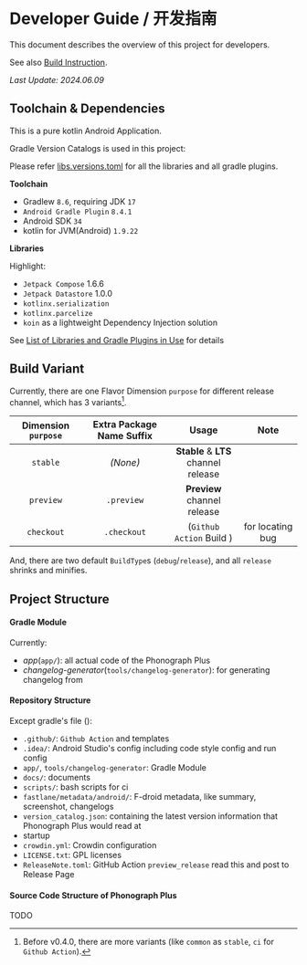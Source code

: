 # **Developer Guide** / **开发指南**

This document describes the overview of this project for developers.

See also [Build Instruction](./Build_Instructions.md).

_Last Update: 2024.06.09_

## Toolchain & Dependencies

This is a pure kotlin Android Application.

Gradle Version Catalogs is used in this project:

Please refer [libs.versions.toml](../gradle/libs.versions.toml) for all the libraries and all gradle plugins.

**Toolchain**

- Gradlew `8.6`, requiring JDK `17`
- `Android Gradle Plugin` `8.4.1`
- Android SDK `34`
- kotlin for JVM(Android) `1.9.22`

**Libraries**

Highlight:

- `Jetpack Compose` 1.6.6
- `Jetpack Datastore` 1.0.0
- `kotlinx.serialization`
- `kotlinx.parcelize`
- `koin` as a lightweight Dependency Injection solution

See [List of Libraries and Gradle Plugins in Use](./List_of_Libraries.md) for details

## Build Variant

Currently, there are one Flavor Dimension `purpose` for different release channel, which has 3 variants[^1].

| Dimension `purpose` | Extra Package Name Suffix |                   Usage                   |       Note       |
|:-------------------:|:-------------------------:|:-----------------------------------------:|:----------------:|
|      `stable`       |         _(None)_          | **Stable** & **LTS**<br/> channel release |                  |
|      `preview`      |        `.preview`         |     **Preview**<br/> channel release      |                  |
|     `checkout`      |        `.checkout`        |         (`Github Action` Build )          | for locating bug |

[^1]: Before v0.4.0, there are more variants (like `common` as `stable`, `ci` for `Github Action`).

And, there are two default `BuildType`s (`debug`/`release`), and all `release` shrinks and minifies.

## Project Structure

#### Gradle Module

Currently:

- _app_(`app/`): all actual code of the Phonograph Plus
- _changelog-generator_(`tools/changelog-generator`): for generating changelog from

#### Repository Structure

Except gradle's file ():

- `.github/`: `Github Action` and templates
- `.idea/`: Android Studio's config including code style config and run config
- `app/`, `tools/changelog-generator`: Gradle Module
- `docs/`: documents
- `scripts/`: bash scripts for ci
- `fastlane/metadata/android/`: F-droid metadata, like summary, screenshot, changelogs
- `version_catalog.json`: containing the latest version information that Phonograph Plus would read at
- startup
- `crowdin.yml`: Crowdin configuration
- `LICENSE.txt`: GPL licenses
- `ReleaseNote.toml`: GitHub Action `preview_release` read this and post to Release Page

#### Source Code Structure of Phonograph Plus

TODO

